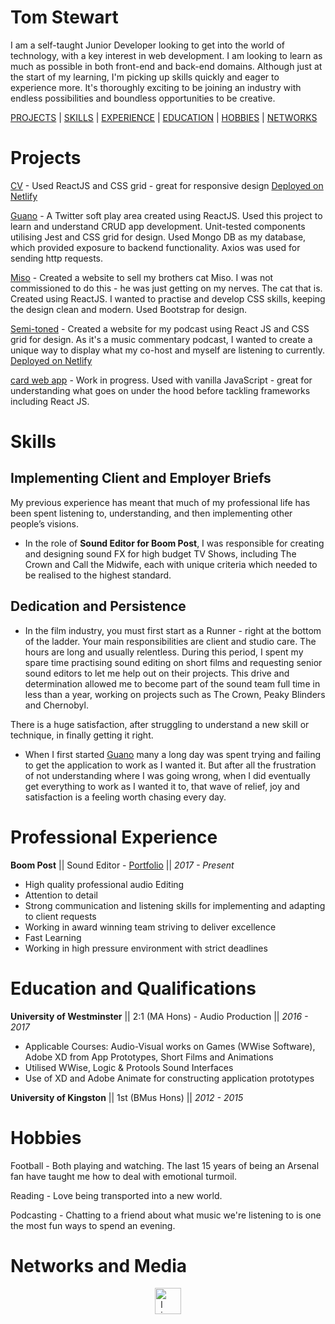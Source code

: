 # Tom Stewart

I am a self-taught Junior Developer looking to get into the world of technology, with a key interest in web development. I am looking to learn as much as possible in both front-end and back-end domains. Although just at the start of my learning, I'm picking up skills quickly and eager to experience more. It's thoroughly exciting to be joining an industry with endless possibilities and boundless opportunities to be creative.

[PROJECTS](#projects) | [SKILLS](#skills) | [EXPERIENCE](#professional-experience) | [EDUCATION](#education-and-qualifications) | [HOBBIES](#hobbies) | [NETWORKS](#networks-and-media)

# Projects

[CV](https://github.com/T-Stewart/tom_stewart_cv) - Used ReactJS and CSS grid - great for responsive design [Deployed on Netlify](https://gallant-haibt-b00cbe.netlify.app/)

[Guano](https://github.com/T-Stewart/Guano) - A Twitter soft play area created using ReactJS. Used this project to learn and understand CRUD app development. Unit-tested components utilising Jest and CSS grid for design. Used Mongo DB as my database, which provided exposure to backend functionality. Axios was used for sending http requests.

[Miso](https://github.com/T-Stewart/miso) - Created a website to sell my brothers cat Miso. I was not commissioned to do this - he was just getting on my nerves. The cat that is. Created using ReactJS. I wanted to practise and develop CSS skills, keeping the design clean and modern. Used Bootstrap for design.

[Semi-toned](https://github.com/T-Stewart/semi-toned) - Created a website for my podcast using React JS and CSS grid for design. As it's a music commentary podcast, I wanted to create a unique way to display what my co-host and myself are listening to currently. [Deployed on Netlify](https://competent-hugle-6b7204.netlify.app)

[card web app](https://github.com/T-Stewart/JS-Card-Game) - Work in progress. Used with vanilla JavaScript - great for understanding what goes on under the hood before tackling frameworks including React JS.

# Skills

## Implementing Client and Employer Briefs

My previous experience has meant that much of my professional life has been spent listening to, understanding, and then implementing other people’s visions.

- In the role of **Sound Editor for Boom Post**, I was responsible for creating and designing sound FX for high budget TV Shows, including The Crown and Call the Midwife, each with unique criteria which needed to be realised to the highest standard.

## Dedication and Persistence

- In the film industry, you must first start as a Runner - right at the bottom of the ladder. Your main responsibilities are client and studio care. The hours are long and usually relentless. During this period, I spent my spare time practising sound editing on short films and requesting senior sound editors to let me help out on their projects. This drive and determination allowed me to become part of the sound team full time in less than a year, working on projects such as The Crown, Peaky Blinders and Chernobyl.

There is a huge satisfaction, after struggling to understand a new skill or technique, in finally getting it right.

- When I first started [Guano](https://github.com/T-Stewart/Guano) many a long day was spent trying and failing to get the application to work as I wanted it. But after all the frustration of not understanding where I was going wrong, when I did eventually get everything to work as I wanted it to, that wave of relief, joy and satisfaction is a feeling worth chasing every day.

# Professional Experience

**Boom Post** || Sound Editor - [Portfolio](https://www.imdb.com/name/nm10115454/) || _2017 - Present_

- High quality professional audio Editing
- Attention to detail
- Strong communication and listening skills for implementing and adapting to client requests
- Working in award winning team striving to deliver excellence
- Fast Learning
- Working in high pressure environment with strict deadlines

# Education and Qualifications

**University of Westminster** || 2:1 (MA Hons) - Audio Production || _2016 - 2017_

- Applicable Courses: Audio-Visual works on Games (WWise Software), Adobe XD from App Prototypes, Short Films and Animations
- Utilised WWise, Logic & Protools Sound Interfaces
- Use of XD and Adobe Animate for constructing application prototypes

**University of Kingston** || 1st (BMus Hons) || _2012 - 2015_

# Hobbies

Football - Both playing and watching. The last 15 years of being an Arsenal fan have taught me how to deal with emotional turmoil.

Reading - Love being transported into a new world.

Podcasting - Chatting to a friend about what music we're listening to is one the most fun ways to spend an evening.

# Networks and Media

<div style="text-align: center; letter-spacing: 20px">

  <a href="https://www.linkedin.com/in/tom-stewart-394439203/">
  <img src="https://cdn1.iconfinder.com/data/icons/logotypes/32/square-linkedin-128.png" alt="linkedin" hspace="50" height="42" width="42"></a>

</div>
